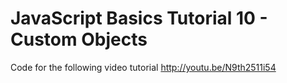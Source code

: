 JavaScript Basics Tutorial 10 - Custom Objects
==============================================

Code for the following video tutorial http://youtu.be/N9th2511i54
